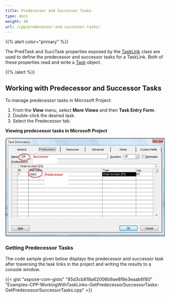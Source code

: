 ```yaml
---
title: Predecessor and Successor Tasks
type: docs
weight: 30
url: /cpp/predecessor-and-successor-tasks/
---
```


{{% alert color="primary" %}} 

The PredTask and SuccTask properties exposed by the [TaskLink](https://apireference.aspose.com/tasks/cpp/class/aspose.tasks.task_link/) class are used to define the predecessor and successor tasks for a TaskLink. Both of these properties read and write a [Task](https://apireference.aspose.com/tasks/cpp/class/aspose.tasks.task/) object.

{{% /alert %}} 
## **Working with Predecessor and Successor Tasks**
To manage predecessor tasks in Microsoft Project:

1. From the **View** menu, select **More Views** and then **Task Entry Form**.
2. Double-click the desired task.
3. Select the Predecessor tab.


**Viewing predecessor tasks in Microsoft Project** 

![checking task's predecessor and successors in Microsoft Project](predecessor-and-successor-tasks_1.png)
### **Getting Predecessor Tasks**
The code sample given below displays the predecessor and successor task after traversing the task links in the project and writing the results to a console window.

{{< gist "aspose-com-gists" "85d3cb818a62006b9ae8f8e3eaab6f80" "Examples-CPP-WorkingWithTaskLinks-GetPredecessorSuccessorTasks-GetPredecessorSuccessorTasks.cpp" >}}
